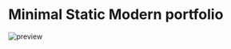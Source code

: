 # Minimal Static Modern portfolio 

![preview](https://github.com/midoelhawy/minimal-modern-portfolio/assets/27738027/57d688ac-625f-4c9b-a064-cbf854a0d880)
